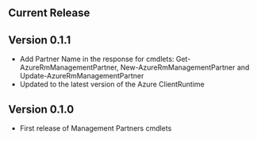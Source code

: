 <!--
    Please leave this section at the top of the change log.

    Changes for the current release should go under the section titled "Current Release", and should adhere to the following format:

    ## Current Release
    * Overview of change #1
        - Additional information about change #1
    * Overview of change #2
        - Additional information about change #2
        - Additional information about change #2
    * Overview of change #3
    * Overview of change #4
        - Additional information about change #4

    ## YYYY.MM.DD - Version X.Y.Z (Previous Release)
    * Overview of change #1
        - Additional information about change #1
-->
## Current Release

## Version 0.1.1
* Add Partner Name in the response for cmdlets: Get-AzureRmManagementPartner, New-AzureRmManagementPartner and Update-AzureRmManagementPartner
* Updated to the latest version of the Azure ClientRuntime

## Version 0.1.0
* First release of Management Partners cmdlets
